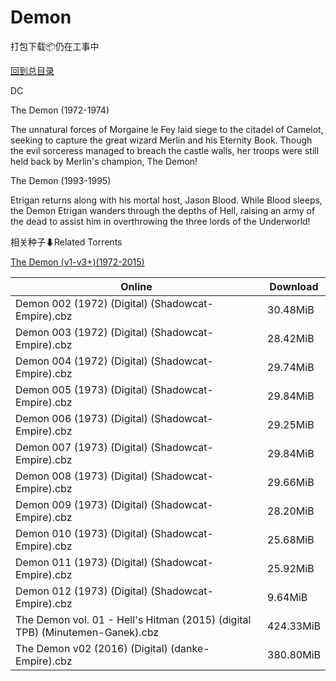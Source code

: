 # Demon

打包下载📦仍在工事中

[回到总目录](/Catalogs.md)

DC

The Demon (1972-1974)

The unnatural forces of Morgaine le Fey laid siege to the citadel of Camelot, seeking to capture the great wizard Merlin and his Eternity Book. Though the evil sorceress managed to breach the castle walls, her troops were still held back by Merlin's champion, The Demon!



The Demon (1993-1995)

Etrigan returns along with his mortal host, Jason Blood. While Blood sleeps, the Demon Etrigan wanders through the depths of Hell, raising an army of the dead to assist him in overthrowing the three lords of the Underworld!





相关种子⬇Related Torrents

[The Demon (v1-v3+)(1972-2015)](https://github.com/alicewish/markdown/blob/master/torrent/The-Demon--v1-v3---1972-2015.md)

Online | Download
--- | ---
Demon 002 (1972) (Digital) (Shadowcat-Empire).cbz | 30.48MiB
Demon 003 (1972) (Digital) (Shadowcat-Empire).cbz | 28.42MiB
Demon 004 (1972) (Digital) (Shadowcat-Empire).cbz | 29.74MiB
Demon 005 (1973) (Digital) (Shadowcat-Empire).cbz | 29.84MiB
Demon 006 (1973) (Digital) (Shadowcat-Empire).cbz | 29.25MiB
Demon 007 (1973) (Digital) (Shadowcat-Empire).cbz | 29.84MiB
Demon 008 (1973) (Digital) (Shadowcat-Empire).cbz | 29.66MiB
Demon 009 (1973) (Digital) (Shadowcat-Empire).cbz | 28.20MiB
Demon 010 (1973) (Digital) (Shadowcat-Empire).cbz | 25.68MiB
Demon 011 (1973) (Digital) (Shadowcat-Empire).cbz | 25.92MiB
Demon 012 (1973) (Digital) (Shadowcat-Empire).cbz | 9.64MiB
The Demon vol. 01 - Hell's Hitman (2015) (digital TPB) (Minutemen-Ganek).cbz | 424.33MiB
The Demon v02 (2016) (Digital) (danke-Empire).cbz | 380.80MiB